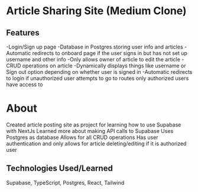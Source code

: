 # Article Sharing Site (Medium Clone)

## Features
-Login/Sign up page
-Database in Postgres storing user info and articles
-Automatic redirects to onboard page if the user signs in but has not set up username and other info
-Only allows owner of article to edit the article
-CRUD operations on article
-Dynamically displays things like username or Sign out option depending on whether user is signed in
-Automatic redirects to login if unauthorized user attempts to go to routes only authorized users have access to

# About
Created article posting site as project for learning how to use Supabase with NextJs
Learned more about making API calls to Supabase 
Uses Postgres as database
Allows for all CRUD operations
Has user authentication and only allows for article deleting/editing if it is authorized user

## Technologies Used/Learned
Supabase, TypeScript, Postgres, React, Tailwind
